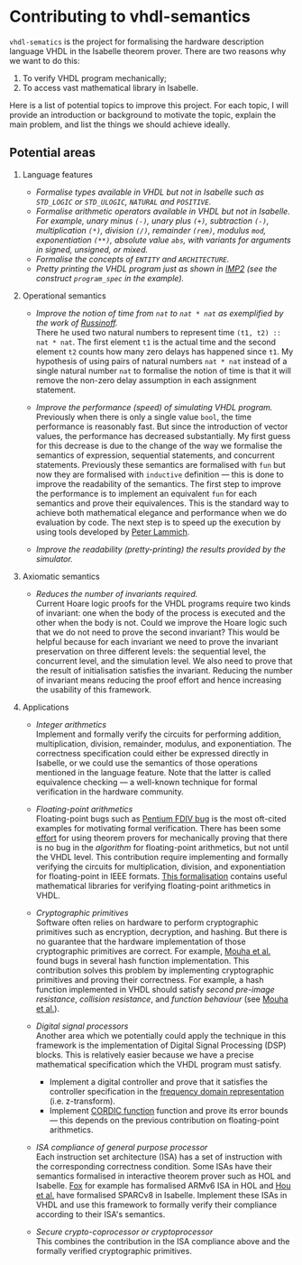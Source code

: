 # Contributing to vhdl-semantics

`vhdl-sematics` is the project for formalising the hardware description language VHDL in the Isabelle theorem prover. There are two reasons why we want to do this: 

1. To verify VHDL program mechanically; 
2. To access vast mathematical library in Isabelle.

Here is a list of potential topics to improve this project. For each topic, I will provide an introduction or background to motivate the topic, explain the main problem, and list the things we should achieve ideally.

## Potential areas

1. Language features
    * _Formalise types available in VHDL but not in Isabelle such as `STD_LOGIC` or `STD_ULOGIC`, `NATURAL` and `POSITIVE`._
    * _Formalise arithmetic operators available in VHDL but not in Isabelle.  
       For example, unary minus `(-)`, unary plus `(+)`, subtraction `(-)`, multiplication `(*)`, division `(/)`, remainder `(rem)`, modulus `mod`, exponentiation `(**)`, absolute value `abs`, with variants for arguments in signed, unsigned, or mixed._ 
    * _Formalise the concepts of `ENTITY` and `ARCHITECTURE`._
    * _Pretty printing the VHDL program just as shown in [IMP2](https://www.isa-afp.org/entries/IMP2.html) (see the construct `program_spec` in the example)._

2. Operational semantics
    * _Improve the notion of time from `nat` to `nat * nat` as exemplified by the work of [Russinoff](https://link.springer.com/article/10.1007/BF01383871)._  
    There he used two natural numbers to represent time `(t1, t2) :: nat * nat`. The first element `t1` is the actual time and the second element `t2` counts how many zero delays has happened since `t1`. My hypothesis of using pairs of natural numbers `nat * nat` instead of a single natural number `nat` to formalise the notion of time is that it will remove the non-zero delay assumption in each assignment statement.

    * _Improve the performance (speed) of simulating VHDL program._   
    Previously when there is only a single value `bool`, the time performance is reasonably fast. But since the introduction of vector values, the performance has decreased substantially. My first guess for this decrease is due to the change of the way we formalise the semantics of expression, sequential statements, and concurrent statements. Previously these semantics are formalised with `fun` but now they are formalised with `inductive` definition — this is done to improve the readability of the semantics. The first step to improve the performance is to implement an equivalent `fun` for each semantics and prove their equivalences. This is the standard way to achieve both mathematical elegance and performance when we do evaluation by code. The next step is to speed up the execution by using tools developed by [Peter Lammich](http://www21.in.tum.de/~lammich/refine_tutorial.html). 
    
    * _Improve the readability (pretty-printing) the results provided by the simulator._ 
    
3. Axiomatic semantics 
    * _Reduces the number of invariants required._  
        Current Hoare logic proofs for the VHDL programs require two kinds of invariant: one when the body of the process is executed and the other when the body is not. Could we improve the Hoare logic such that we do not need to prove the second invariant? This would be helpful because for each invariant we need to prove the invariant preservation on three different levels: the sequential level, the concurrent level, and the simulation level. We also need to prove that the result of initialisation satisfies the invariant. Reducing the number of invariant means reducing the proof effort and hence increasing the usability of this framework.

4. Applications
    * _Integer arithmetics_   
        Implement and formally verify the circuits for performing addition, multiplication, division, remainder, modulus, and exponentiation. The correctness specification could either be expressed directly in Isabelle, or we could use the semantics of those operations mentioned in the language feature. Note that the latter is called equivalence checking — a well-known technique for formal verification in the hardware community. 

    * _Floating-point arithmetics_  
        Floating-point bugs such as [Pentium FDIV bug](en.wikipedia.org/wiki/Pentium_FDIV_bug) is the most oft-cited examples for motivating formal verification. There has been some [effort](https://doi.org/10.1007/11757283_8) for using theorem provers for mechanically proving that there is no bug in the *algorithm* for floating-point arithmetics, but not until the VHDL level. This contribution require implementing and formally verifying the circuits for multiplication, division, and exponentiation for floating-point in IEEE formats. [This formalisation](www.isa-afp.org/entries/IEEE_Floating_Point.html) contains useful mathematical libraries for verifying floating-point arithmetics in VHDL. 
        
    * _Cryptographic primitives_  
        Software often relies on hardware to perform cryptographic primitives such as encryption, decryption, and hashing. But there is no guarantee that the hardware implementation of those cryptographic primitives are correct. For example, [Mouha et al.](https://doi.org/10.1109/TR.2018.2847247) found bugs in several hash function implementation. This contribution solves this problem by implementing cryptographic primitives and proving their correctness. For example, a hash function implemented in VHDL should satisfy _second pre-image resistance_, _collision resistance_, and _function behaviour_ (see [Mouha et al.](https://doi.org/10.1109/TR.2018.2847247)).
        
    * _Digital signal processors_  
        Another area which we potentially could apply the technique in this framework is the implementation of Digital Signal Processing (DSP) blocks. This is relatively easier because we have a precise mathematical specification which the VHDL program must satisfy. 
        * Implement a digital controller and prove that it satisfies the controller specification in the [frequency domain representation](www.isa-afp.org/entries/Laplace_Transform.html) (i.e. z-transform). 
        * Implement [CORDIC function](https://www.springer.com/gp/book/9781447115939) function and prove its error bounds — this depends on the previous contribution on floating-point arithmetics.
        
    * _ISA compliance of general purpose processor_  
        Each instruction set architecture (ISA) has a set of instruction with the corresponding correctness condition. Some ISAs have their semantics formalised in interactive theorem prover such as HOL and Isabelle. [Fox](https://www.cl.cam.ac.uk/techreports/UCAM-CL-TR-545.html) for example has formalised ARMv6 ISA in HOL and [Hou et al.](https://www.isa-afp.org/entries/SPARCv8.html) have formalised SPARCv8 in Isabelle. Implement these ISAs in VHDL and use this framework to formally verify their compliance according to their ISA's semantics.
        
    * _Secure crypto-coprocessor or cryptoprocessor_  
        This combines the contribution in the ISA compliance above and the formally verified cryptographic primitives.
    
